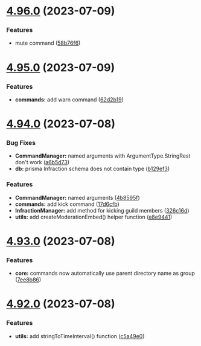 # [4.96.0](https://github.com/onesoft-sudo/sudobot/compare/v4.95.0...v4.96.0) (2023-07-09)


### Features

* mute command ([58b76f6](https://github.com/onesoft-sudo/sudobot/commit/58b76f6ec0f5a63e2447aa4aba4184a6b92f2c4d))



# [4.95.0](https://github.com/onesoft-sudo/sudobot/compare/v4.94.0...v4.95.0) (2023-07-09)


### Features

* **commands:** add warn command ([62d2b19](https://github.com/onesoft-sudo/sudobot/commit/62d2b19ca0cb99eec3d1676facafcbc4bca748f2))



# [4.94.0](https://github.com/onesoft-sudo/sudobot/compare/v4.93.0...v4.94.0) (2023-07-08)


### Bug Fixes

* **CommandManager:** named arguments with ArgumentType.StringRest don't work ([a6b5d73](https://github.com/onesoft-sudo/sudobot/commit/a6b5d7367d1c1198c06daaf392b8cade15fef6dd))
* **db:** prisma Infraction schema does not contain type ([b129ef3](https://github.com/onesoft-sudo/sudobot/commit/b129ef303e8919d179994fae650aecaef23455ec))


### Features

* **CommandManager:** named arguments ([4b8595f](https://github.com/onesoft-sudo/sudobot/commit/4b8595f93c7c152e9146f40b3ec2a4868f3d6301))
* **commands:** add kick command ([17d6cfb](https://github.com/onesoft-sudo/sudobot/commit/17d6cfbda458929d5d7843a862990615449afb25))
* **InfractionManager:** add method for kicking guild members ([326c16d](https://github.com/onesoft-sudo/sudobot/commit/326c16db6fa80d75813dc415512f59483dd02c22))
* **utils:** add createModerationEmbed() helper function ([e8e9441](https://github.com/onesoft-sudo/sudobot/commit/e8e9441ee8e6a8fdfd664ce8fa6ccb4508449a34))



# [4.93.0](https://github.com/onesoft-sudo/sudobot/compare/v4.92.0...v4.93.0) (2023-07-08)


### Features

* **core:** commands now automatically use parent directory name as group ([7ee8b86](https://github.com/onesoft-sudo/sudobot/commit/7ee8b86fb80cbe84e59ffd8545bada82e36d1e8e))



# [4.92.0](https://github.com/onesoft-sudo/sudobot/compare/v4.91.0...v4.92.0) (2023-07-08)


### Features

* **utils:** add stringToTimeInterval() function ([c5a49e0](https://github.com/onesoft-sudo/sudobot/commit/c5a49e05c98d45f32d62656d4b8070d0d0ce31c2))



